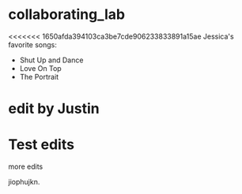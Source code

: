# collaborating_lab

<<<<<<< 1650afda394103ca3be7cde906233833891a15ae
Jessica's favorite songs:
  - Shut Up and Dance 
  - Love On Top
  - The Portrait

# edit by Justin
# Test edits
more edits

jiophujkn.